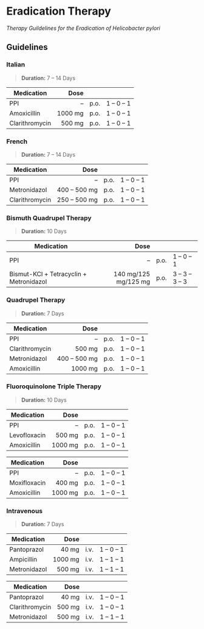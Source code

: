 # Eradication Therapy

_Therapy Guildelines for the Eradication of Helicobacter pylori_

## Guidelines

### Italian

> __Duration:__ 7 – 14 Days

| Medication | Dose |||
| --- | ---: | --- | --- |
| PPI | – | p.o. | 1 – 0 – 1 |
| Amoxicillin | 1000 mg | p.o. | 1 – 0 – 1 |
| Clarithromycin | 500 mg | p.o. | 1 – 0 – 1 |

### French

> __Duration:__ 7 – 14 Days

| Medication | Dose |||
| --- | ---: | --- | --- |
| PPI | – | p.o. | 1 – 0 – 1 |
| Metronidazol | 400 – 500 mg | p.o. | 1 – 0 – 1 |
| Clarithromycin | 250 – 500 mg | p.o. | 1 – 0 – 1 |

### Bismuth Quadrupel Therapy

> __Duration:__ 10 Days

| Medication | Dose |||
| --- | ---: | --- | --- |
| PPI | – | p.o. | 1 – 0 – 1 |
| Bismut-KCl + Tetracyclin + Metronidazol | 140 mg/125 mg/125 mg | p.o. | 3 – 3 – 3 – 3 |

### Quadrupel Therapy

> __Duration:__ 7 Days

| Medication | Dose |||
| --- | ---: | --- | --- |
| PPI | – | p.o. | 1 – 0 – 1 |
| Clarithromycin | 500 mg | p.o. | 1 – 0 – 1 |
| Metronidazol | 400 – 500 mg | p.o. | 1 – 0 – 1 |
| Amoxicillin | 1000 mg | p.o. | 1 – 0 – 1 |

### Fluoroquinolone Triple Therapy

> __Duration:__ 10 Days

| Medication | Dose |||
| --- | ---: | --- | --- |
| PPI | – | p.o. | 1 – 0 – 1 |
| Levofloxacin | 500 mg | p.o. | 1 – 0 – 1 |
| Amoxicillin | 1000 mg | p.o. | 1 – 0 – 1 |

| Medication | Dose |||
| --- | ---: | --- | --- |
| PPI | – | p.o. | 1 – 0 – 1 |
| Moxifloxacin | 400 mg | p.o. | 1 – 0 – 1 |
| Amoxicillin | 1000 mg | p.o. | 1 – 0 – 1 |

### Intravenous

> __Duration:__ 7 Days

| Medication | Dose |||
| --- | ---: | --- | --- |
| Pantoprazol | 40 mg | i.v. | 1 – 0 – 1 |
| Ampicillin | 1000 mg | i.v. | 1 – 1 – 1 |
| Metronidazol | 500 mg | i.v. | 1 – 1 – 1 |

| Medication | Dose |||
| --- | ---: | --- | --- |
| Pantoprazol | 40 mg | i.v. | 1 – 0 – 1 |
| Clarithromycin | 500 mg | i.v. | 1 – 0 – 1 |
| Metronidazol | 500 mg | i.v. | 1 – 1 – 1 |